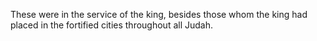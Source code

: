 These were in the service of the king, besides those whom the king had placed in the fortified cities throughout all Judah.
